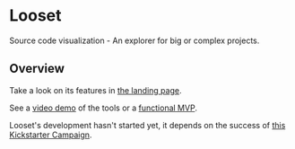 # Looset
Source code visualization - An explorer for big or complex projects.

## Overview

Take a look on its features in [the landing page](https://jponline.github.io/looset-landing).

See a [video demo](https://www.youtube.com/watch?v=x5mZcIVAPcg) of the tools or a [functional MVP](https://jponline.github.io/looset-landing/functional-mvp/).

Looset's development hasn't started yet, it depends on the success of [this Kickstarter Campaign](https://www.kickstarter.com/projects/looset-team/looset).
